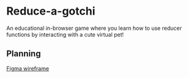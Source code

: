 # Reduce-a-gotchi

An educational in-browser game where you learn how to use reducer functions by interacting with a cute virtual pet!

## Planning

[Figma wireframe](https://www.figma.com/file/12LILRLSC8xLrwjfjqzenr/Reduce-a-gotchi?node-id=0%3A1)